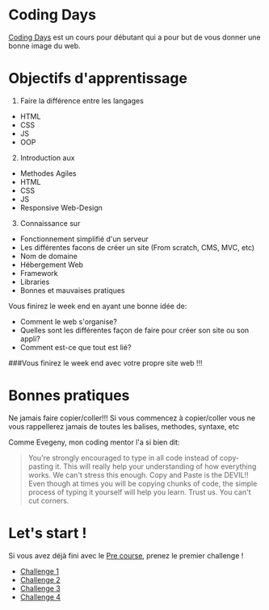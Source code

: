 Coding Days
================

[Coding Days](http://www.coding-days.com "Coding Days") est un cours pour débutant qui a pour but de vous donner une bonne image du web.


Objectifs d'apprentissage
================

1. Faire la différence entre les langages
  - HTML
  - CSS
  - JS
  - OOP

2. Introduction aux
  - Methodes Agiles
  - HTML
  - CSS
  - JS
  - Responsive Web-Design

3. Connaissance sur
  - Fonctionnement simplifié d'un serveur
  - Les différentes facons de créer un site (From scratch, CMS, MVC, etc)
  - Nom de domaine
  - Hébergement Web
  - Framework
  - Libraries
  - Bonnes et mauvaises pratiques

Vous finirez le week end en ayant une bonne idée de:
  - Comment le web s'organise?
  - Quelles sont les différentes façon de faire pour créer son site ou son appli?
  - Comment est-ce que tout est lié?

###Vous finirez le week end avec votre propre site web !!!

Bonnes pratiques
================

Ne jamais faire copier/coller!!!
Si vous commencez à copier/coller vous ne vous rappellerez jamais de toutes les balises, methodes, syntaxe, etc

Comme Evegeny, mon coding mentor l'a si bien dit:
>You're strongly encouraged to type in all code instead of copy-pasting it. This will really help your understanding of how everything works.
We can't stress this enough. Copy and Paste is the DEVIL!! Even though at times you will be copying chunks of code, the simple process of typing it yourself will help you learn. Trust us. You can't cut corners.


Let's start !
================
Si vous avez déjà fini avec le [Pre course](https://github.com/makersacademy/taster2.0/blob/master/pre-course.md "pre course"), prenez le premier challenge !

- [Challenge 1](https://github.com/makersacademy/taster2.0/blob/master/challenge_1.md "Challenge 1")
- [Challenge 2](https://github.com/makersacademy/taster2.0/blob/master/challenge_2.md "Challenge 2")
- [Challenge 3](https://github.com/makersacademy/taster2.0/blob/master/challenge_3.md "Challenge 3")
- [Challenge 4](https://github.com/makersacademy/taster2.0/blob/master/challenge_4.md "Challenge 4")
